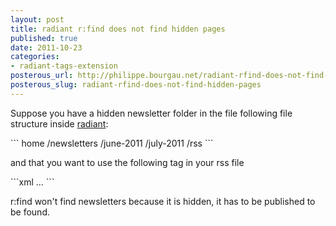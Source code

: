 ```yaml
---
layout: post
title: radiant r:find does not find hidden pages
published: true
date: 2011-10-23
categories:
- radiant-tags-extension
posterous_url: http://philippe.bourgau.net/radiant-rfind-does-not-find-hidden-pages
posterous_slug: radiant-rfind-does-not-find-hidden-pages
---
```

<p>Suppose you have a hidden newsletter folder in the file following file structure inside <a href="http://radiantcms.org/" title="Radiant is a no-fluff, open source content management system designed for small teams.">radiant</a>:<p />
```
home
  /newsletters
  /june-2011
  /july-2011
  /rss
```
<p />and that you want to use the following tag in your rss file<p />
```xml
<r:find url="/newsletters/"> ... </r:find>
```
<p />r:find won't find newsletters because it is hidden, it has to be published to be found.</p>

